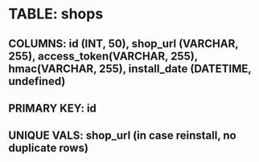 
# TABLE: shops
## COLUMNS: id (INT, 50), shop_url (VARCHAR, 255), access_token(VARCHAR, 255), hmac(VARCHAR, 255), install_date (DATETIME, undefined)
## PRIMARY KEY: id
## UNIQUE VALS: shop_url (in case reinstall, no duplicate rows)
